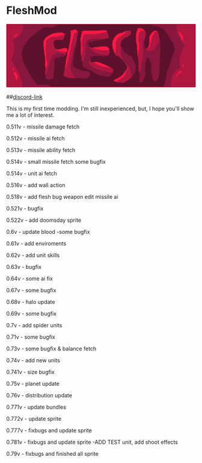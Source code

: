 # FleshMod
![logo](https://github.com/FallingDice/flesh-mod/blob/master/logo.png)

##[discord-link](https://discord.gg/WEtrSxuWPk)

This is my first time modding. I'm still inexperienced, but, I hope you'll show me a lot of interest.

0.511v - missile damage fetch

0.512v - missile ai fetch

0.513v - missile ability fetch

0.514v - small missile fetch
some bugfix

0.514v - unit ai fetch

0.516v - add wall action

0.518v - add flesh bug weapon
edit missile ai

0.521v - bugfix

0.522v - add doomsday sprite

0.6v - update blood
-some bugfix

0.61v - add enviroments

0.62v - add unit skills

0.63v - bugfix

0.64v - some ai fix

0.67v - some bugfix

0.68v - halo update

0.69v - some bugfix

0.7v - add spider units

0.71v - some bugfix

0.73v - some bugfix & balance fetch

0.74v - add new units

0.741v - size bugfix

0.75v - planet update

0.76v - distribution update

0.771v - update bundles

0.772v - update sprite

0.777v - fixbugs and update sprite

0.781v - fixbugs and update sprite
-ADD    TEST unit, add shoot effects

0.79v - fixbugs and finished all sprite
